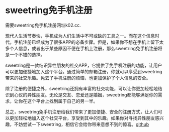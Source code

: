 # sweetring免手机注册

需要sweetring免手机注册网址k02.cc.

现代人生活节奏快，手机成为人们生活中不可或缺的工具之一。而在这个信息时代，手机注册已经成为了很多APP的必备步骤。但是，如果你不想在手机上留下太多个人信息，或者出于某些原因不便在手机上注册，那么sweetring免手机注册将是一个不错的选择。

sweetring是一款结识异性朋友的社交APP，它提供了免手机注册的功能，让用户可以更加便捷地加入这个平台。通过简单的邮箱注册，你就可以享受到sweetring带来的社交乐趣。免去了手机注册的烦恼，也更加保护了个人信息的安全。

除了注册的便捷之外，sweetring还拥有丰富的社交功能，可以让你更加轻松地结识到心仪的异性朋友。无论是交友、恋爱还是婚姻，sweetring都能够满足你的需求，让你在这个平台上找到属于自己的另一半。

总之，sweetring免手机注册给我们带来了更加便捷、安全的注册方式，让人们可以更加轻松地加入这个社交平台，享受到其中的乐趣。如果你对寻找异性朋友感兴趣，不妨尝试一下sweetring，相信它会给你带来意想不到的惊喜。[github](https://github.com)
